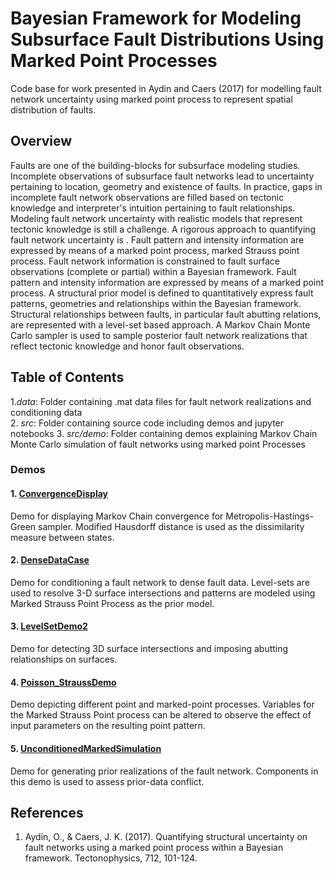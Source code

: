 # Bayesian Framework for Modeling Subsurface Fault Distributions Using Marked Point Processes
Code base for work presented in Aydin and Caers (2017) for modelling fault network uncertainty using marked point process to represent spatial distribution of faults.

## Overview
Faults are one of the building-blocks for subsurface modeling studies. Incomplete observations of subsurface fault networks lead to uncertainty pertaining to location, geometry and existence of faults. In practice, gaps in incomplete fault network observations are filled based on tectonic knowledge and interpreter's intuition pertaining to fault relationships. Modeling fault network uncertainty with realistic models that represent tectonic knowledge is still a challenge. A rigorous approach to quantifying fault network uncertainty is . Fault pattern and intensity information are expressed by means of a marked point process, marked Strauss point process. Fault network information is constrained to fault surface observations (complete or partial) within a Bayesian framework. Fault pattern and intensity information are expressed by means of a marked point process. A structural prior model is defined to quantitatively express fault patterns, geometries and relationships within the Bayesian framework. Structural relationships between faults, in particular fault abutting relations, are represented with a level-set based approach. A Markov Chain Monte Carlo sampler is used to sample posterior fault network realizations that reflect tectonic knowledge and honor fault observations.

## Table of Contents
1.*data*: Folder containing .mat data files for fault network realizations and conditioning data   
2. *src*: Folder containing source code including demos and jupyter notebooks
3. *src/demo*: Folder containing demos explaining Markov Chain Monte Carlo simulation of fault networks using marked point Processes

### Demos
#### 1. [ConvergenceDisplay](https://github.com/orhuna/bayesian-mpp-lvl/blob/master/src/demos/ConvergenceDisplay.m)

Demo for displaying Markov Chain convergence for Metropolis-Hastings-Green sampler. Modified Hausdorff distance is used as the dissimilarity measure between states.

#### 2. [DenseDataCase](https://github.com/orhuna/bayesian-mpp-lvl/blob/master/src/demos/DenseDataCase.m)

Demo for conditioning a fault network to dense fault data. Level-sets are used to resolve 3-D surface intersections and patterns are modeled using Marked Strauss Point Process as the prior model.

#### 3. [LevelSetDemo2](https://github.com/orhuna/bayesian-mpp-lvl/blob/master/src/demos/LevelSetDemo2.m)

Demo for detecting 3D surface intersections and imposing abutting relationships on surfaces.

#### 4. [Poisson_StraussDemo](https://github.com/orhuna/bayesian-mpp-lvl/blob/master/src/demos/Poisson_Strauss_Demo.m)

Demo depicting different point and marked-point processes. Variables for the Marked Strauss Point process can be altered to observe the effect of input parameters on the resulting point pattern.

#### 5. [UnconditionedMarkedSimulation](https://github.com/orhuna/bayesian-mpp-lvl/blob/master/src/demos/UnconditionedMarkedSimulation.m)
Demo for generating prior realizations of the fault network. Components in this demo is used to assess prior-data conflict.

## References
1. Aydin, O., & Caers, J. K. (2017). Quantifying structural uncertainty on fault networks using a marked point process within a Bayesian framework. Tectonophysics, 712, 101-124.
